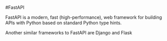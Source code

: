 #FastAPI



FastAPI is a modern, fast (high-performance), web framework for building APIs with Python based on standard Python type hints.

Another similar frameworks to FastAPI are Django and Flask